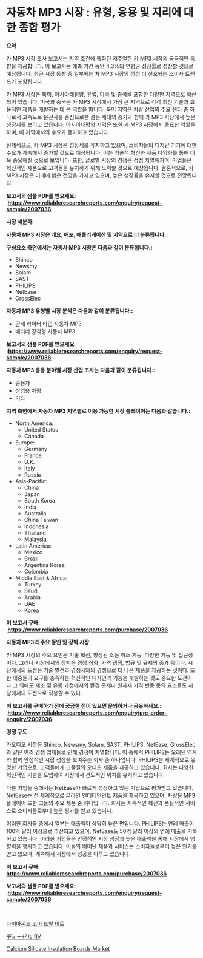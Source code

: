<p><h1>자동차 MP3 시장 : 유형, 응용 및 지리에 대한 종합 평가</h1></p><p><strong>요약</strong></p>
<p><p>카 MP3 시장 조사 보고서는 지역 조건에 특화된 캐주얼한 카 MP3 시장의 궁극적인 동향을 제공합니다. 이 보고서는 예측 기간 동안 4.3%의 연평균 성장률로 성장할 것으로 예상됩니다. 최근 시장 동향 중 일부에는 차 MP3 시장의 점점 더 선호되는 소비자 트렌드가 포함됩니다.</p><p>카 MP3 시장은 북미, 아시아태평양, 유럽, 미국 및 중국을 포함한 다양한 지역으로 확산되어 있습니다. 미국과 중국은 카 MP3 시장에서 가장 큰 지역으로 각각 최신 기술과 효율적인 제품을 개발하는 데 큰 역할을 합니다. 북미 지역은 차량 산업의 주요 센터 중 하나로서 고속도로 운전사를 중심으로한 젊은 세대의 증가와 함께 카 MP3 시장에서 높은 성장세를 보이고 있습니다. 아시아태평양 지역은 또한 카 MP3 시장에서 중요한 역할을 하며, 이 지역에서의 수요가 증가하고 있습니다.</p><p>전체적으로, 카 MP3 시장은 성장세를 유지하고 있으며, 소비자들의 디지턈 기기에 대한 수요가 계속해서 증가할 것으로 예상됩니다. 이는 기술적 혁신과 제품 다양화를 통해 더욱 중요해질 것으로 보입니다. 또한, 글로벌 시장의 경쟁은 점점 치열해지며, 기업들은 혁신적인 제품으로 고객들을 유치하기 위해 노력할 것으로 예상됩니다. 결론적으로, 카 MP3 시장은 미래에 밝은 전망을 가지고 있으며, 높은 성장률을 유지할 것으로 전망됩니다.</p></p>
<p><strong>보고서의 샘플 PDF를 받으세요: &nbsp;<a href="https://www.reliableresearchreports.com/enquiry/request-sample/2007036">https://www.reliableresearchreports.com/enquiry/request-sample/2007036</a></strong></p>
<p><strong>시장 세분화:</strong></p>
<p><strong> 자동차 MP3 시장은 개요, 배포, 애플리케이션 및 지역으로 더 분류됩니다. :</strong></p>
<p><strong>구성요소 측면에서는 자동차 MP3 시장은 다음과 같이 분류됩니다.:</strong></p>
<p><ul><li>Shinco</li><li>Newsmy</li><li>Solam</li><li>SAST</li><li>PHILIPS</li><li>NetEase</li><li>GrossElec</li></ul></p>
<p><strong> 자동차 MP3 유형별 시장 분석은 다음과 같이 분류됩니다.:</strong></p>
<p><ul><li>담배 라이터 타입 자동차 MP3</li><li>배터리 장착형 자동차 MP3</li></ul></p>
<p><strong>보고서의 샘플 PDF를 받으세요 :<a href="https://www.reliableresearchreports.com/enquiry/request-sample/2007036">https://www.reliableresearchreports.com/enquiry/request-sample/2007036</a></strong></p>
<p><strong> 자동차 MP3 응용 분야별 시장 산업 조사는 다음과 같이 분류됩니다.:</strong></p>
<p><ul><li>승용차</li><li>상업용 차량</li><li>기타</li></ul></p>
<p><strong>지역 측면에서 자동차 MP3 지역별로 이용 가능한 시장 플레이어는 다음과 같습니다.:</strong></p>
<p><ul>
    <li>
        North America:
        <ul>
            <li>United States</li>
            <li>Canada</li>
        </ul>
    </li>
    <li>
        Europe:
        <ul>
            <li>Germany</li>
            <li>France</li>
            <li>U.K.</li>
            <li>Italy</li>
            <li>Russia</li>
        </ul>
    </li>
    <li>
        Asia-Pacific:
        <ul>
            <li>China</li>
            <li>Japan</li>
            <li>South Korea</li>
            <li>India</li>
            <li>Australia</li>
            <li>China Taiwan</li>
            <li>Indonesia</li>
            <li>Thailand</li>
            <li>Malaysia</li>
        </ul>
    </li>
    <li>
        Latin America:
        <ul>
            <li>Mexico</li>
            <li>Brazil</li>
            <li>Argentina Korea</li>
            <li>Colombia</li>
        </ul>
    </li>
    <li>
        Middle East & Africa:
        <ul>
            <li>Turkey</li>
            <li>Saudi</li>
            <li>Arabia</li>
            <li>UAE</li>
            <li>Korea</li>
        </ul>
    </li>
    </ul></p>
<p><strong>이 보고서 구매: &nbsp;<a href="https://www.reliableresearchreports.com/purchase/2007036">https://www.reliableresearchreports.com/purchase/2007036</a></strong></p>
<p><strong>자동차 MP3의 주요 동인 및 장벽 시장</strong></p>
<p><p>카 MP3 시장의 주요 요인은 기술 혁신, 향상된 소음 취소 기능, 다양한 기능 및 접근성이다. 그러나 시장에서의 장벽은 경쟁 심화, 가격 경쟁, 법규 및 규제의 증가 등이다. 시장에서의 도전은 기술 발전과 경쟁사와의 경쟁으로 더 나은 제품을 제공하는 것이다. 또한 대중들의 요구를 충족하는 혁신적인 디자인과 기능을 개발하는 것도 중요한 도전이다.그 외에도 제조 및 유통 과정에서의 환경 문제나 원자재 가격 변동 등의 요소들도 시장에서의 도전으로 작용할 수 있다.</p></p>
<p><strong>이 보고서를 구매하기 전에 궁금한 점이 있으면 문의하거나 공유하세요.: &nbsp;<a href="https://www.reliableresearchreports.com/enquiry/pre-order-enquiry/2007036">https://www.reliableresearchreports.com/enquiry/pre-order-enquiry/2007036</a></strong></p>
<p><strong>경쟁 구도</strong></p>
<p><p>카오디오 시장은 Shinco, Newsmy, Solam, SAST, PHILIPS, NetEase, GrossElec과 같은 여러 경쟁 업체들로 인해 경쟁이 치열합니다. 이 중에서 PHILIPS는 오래된 역사와 함께 안정적인 시장 성장을 보여주는 회사 중 하나입니다. PHILIPS는 세계적으로 유명한 기업으로, 고객들에게 고품질의 오디오 제품을 제공하고 있습니다. 회사는 다양한 혁신적인 기술을 도입하여 시장에서 선도적인 위치를 유지하고 있습니다.</p><p>다른 기업들 중에서는 NetEase가 빠르게 성장하고 있는 기업으로 평가받고 있습니다. NetEase는 전 세계적으로 온라인 엔터테인먼트 제품을 제공하고 있으며, 차량용 MP3 플레이어 또한 그들의 주요 제품 중 하나입니다. 회사는 지속적인 혁신과 품질적인 서비스로 소비자들로부터 높은 평가를 받고 있습니다.</p><p>이러한 회사들 중에서 일부는 매출액이 상당히 높은 편입니다. PHILIPS는 연례 매출이 100억 달러 이상으로 추산되고 있으며, NetEase도 50억 달러 이상의 연례 매출을 기록하고 있습니다. 이러한 기업들은 안정적인 시장 성장과 높은 매출액을 통해 시장에서 영향력을 행사하고 있습니다. 이들의 뛰어난 제품과 서비스는 소비자들로부터 높은 인기를 얻고 있으며, 계속해서 시장에서 성공을 이루고 있습니다.</p></p>
<p><strong>이 보고서 구매: &nbsp; <a href="https://www.reliableresearchreports.com/purchase/2007036">https://www.reliableresearchreports.com/purchase/2007036</a></strong></p>
<p><strong>보고서의 샘플 PDF를 받으세요: &nbsp;<a href="https://www.reliableresearchreports.com/enquiry/request-sample/2007036">https://www.reliableresearchreports.com/enquiry/request-sample/2007036</a></strong><strong></strong></p>
<p>&nbsp;</p>
<p><p><a href="https://github.com/plelbej847484502/Market-Research-Report-List-1/blob/main/70113908979.md">다이아몬드 코어 드릴 비트</a></p><p><a href="https://github.com/oafhukehf4709715/Market-Research-Report-List-1/blob/main/15252259674.md">ディーゼル RV</a></p><p><a href="https://fuschia-pecorino-a6d.notion.site/Calcium-Silicate-Insulation-Boards-Market-Size-Global-Industry-Overview-Market-Segmentation-and-Fo-ca4c9ba148f64235826ebebc7f3f22ce">Calcium Silicate Insulation Boards Market</a></p></p>